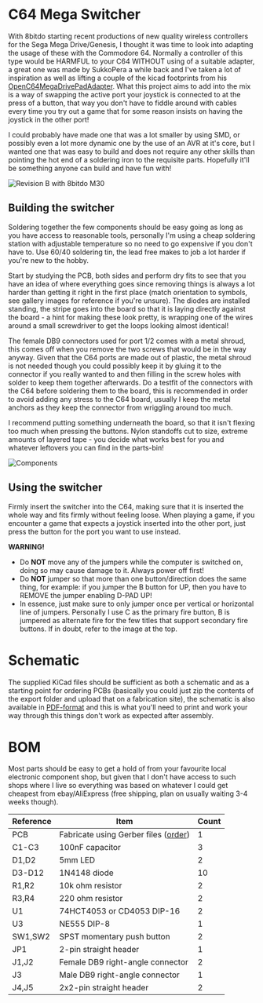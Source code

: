 # C64 Mega Switcher

With 8bitdo starting recent productions of new quality wireless controllers for the Sega Mega Drive/Genesis, I thought it was time to look into adapting the usage of these with the Commodore 64. Normally a controller of this type would be HARMFUL to your C64 WITHOUT using of a suitable adapter, a great one was made by SukkoPera a while back and I've taken a lot of inspiration as well as lifting a couple of the kicad footprints from his [OpenC64MegaDrivePadAdapter](https://github.com/SukkoPera/OpenC64MegaDrivePadAdapter). What this project aims to add into the mix is a way of swapping the active port your joystick is connected to at the press of a button, that way you don't have to fiddle around with cables every time you try out a game that for some reason insists on having the joystick in the other port!

I could probably have made one that was a lot smaller by using SMD, or possibly even a lot more dynamic one by the use of an AVR at it's core, but I wanted one that was easy to build and does not require any other skills than pointing the hot end of a soldering iron to the requisite parts. Hopefully it'll be something anyone can build and have fun with!

![Revision B with 8bitdo M30](https://github.com/tebl/C64-Mega-Switcher/raw/master/gallery/2019-09-26%2015.48.07.jpg)

## Building the switcher
Soldering together the few components should be easy going as long as you have access to reasonable tools, personally I'm using a cheap soldering station with adjustable temperature so no need to go expensive if you don't have to. Use 60/40 soldering tin, the lead free makes to job a lot harder if you're new to the hobby.

Start by studying the PCB, both sides and perform dry fits to see that you have an idea of where everything goes since removing things is always a lot harder than getting it right in the first place (match orientation to symbols, see gallery images for reference if you're unsure). The diodes are installed standing, the stripe goes into the board so that it is laying directly against the board - a hint for making these look pretty, is wrapping one of the wires around a small screwdriver to get the loops looking almost identical!

The female DB9 connectors used for port 1/2 comes with a metal shroud, this comes off when you remove the two screws that would be in the way anyway. Given that the C64 ports are made out of plastic, the metal shroud is not needed though you could possibly keep it by gluing it to the connector if you really wanted to and then filling in the screw holes with solder to keep them together afterwards. Do a testfit of the connectors with the C64 before soldering them to the board, this is recommended in order to avoid adding any stress to the C64 board, usually I keep the metal anchors as they keep the connector from wriggling around too much.

I recommend putting something underneath the board, so that it isn't flexing too much when pressing the buttons. Nylon standoffs cut to size, extreme amounts of layered tape - you decide what works best for you and whatever leftovers you can find in the parts-bin!

![Components](https://github.com/tebl/C64-Mega-Switcher/raw/master/gallery/2019-07-30%2017.35.43.jpg)

## Using the switcher
Firmly insert the switcher into the C64, making sure that it is inserted the whole way and fits firmly without feeling loose. When playing a game, if you encounter a game that expects a joystick inserted into the other port, just press the button for the port you want to use instead.

**WARNING!**
 - Do **NOT** move any of the jumpers while the computer is switched on, doing so may cause damage to it. Always power off first!
 - Do **NOT** jumper so that more than one button/direction does the same thing, for example: if you jumper the B button for UP, then you have to REMOVE the jumper enabling D-PAD UP!
 - In essence, just make sure to only jumper once per vertical or horizontal line of jumpers. Personally I use C as the primary fire button, B is jumpered as alternate fire for the few titles that support secondary fire buttons. If in doubt, refer to the image at the top.
 

# Schematic
The supplied KiCad files should be sufficient as both a schematic and as a  starting point for ordering PCBs (basically you could just zip the contents of the export folder and upload that on a fabrication site), the schematic is also available in [PDF-format](https://github.com/tebl/C64_Mega_Switcher/raw/master/export/C64%20Mega%20Switcher.pdf) and this is what you'll need to print and work your way through this things don't work as expected after assembly.

# BOM
Most parts should be easy to get a hold of from your favourite local electronic component shop, but given that I don't have access to such shops where I live so everything was based on whatever I could get cheapest from ebay/AliExpress (free shipping, plan on usually waiting 3-4 weeks though).

| Reference    | Item                                  | Count |
| ------------ | ------------------------------------- | ----- |
| PCB          | Fabricate using Gerber files ([order](https://www.pcbway.com/project/shareproject/Commodore_64_Mega_Switcher__Revision_B_.html?inviteid=88707))          |     1 |
| C1-C3        | 100nF capacitor                       |     3 |
| D1,D2        | 5mm LED                               |     2 |
| D3-D12       | 1N4148 diode                          |    10 |
| R1,R2        | 10k ohm resistor                      |     2 | 
| R3,R4        | 220 ohm resistor                      |     2 |
| U1           | 74HCT4053 or CD4053 DIP-16            |     2 |
| U3           | NE555 DIP-8                           |     1 |
| SW1,SW2      | SPST momentary push button            |     2 |
| JP1          | 2-pin straight header                 |     1 |
| J1,J2        | Female DB9 right-angle connector      |     2 |
| J3           | Male DB9 right-angle connector        |     1 |
| J4,J5        | 2x2-pin straight header               |     2 |